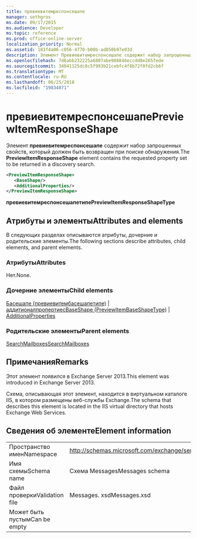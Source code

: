 ```yaml
---
title: превиевитемреспонсешапе
manager: sethgros
ms.date: 09/17/2015
ms.audience: Developer
ms.topic: reference
ms.prod: office-online-server
localization_priority: Normal
ms.assetid: 183f4a06-c056-4770-b00b-ad850b97e03d
description: Элемент Превиевитемреспонсешапе содержит набор запрошенных свойств, который должен быть возвращен при поиске обнаружения.
ms.openlocfilehash: 7d6abb232225a6807abe988846eccdd8e265fede
ms.sourcegitcommit: 34041125dc8c5f993b21cebfc4f8b72f0fd2cb6f
ms.translationtype: MT
ms.contentlocale: ru-RU
ms.lasthandoff: 06/25/2018
ms.locfileid: "19834871"
---
```

# <a name="previewitemresponseshape"></a><span data-ttu-id="d166a-103">превиевитемреспонсешапе</span><span class="sxs-lookup"><span data-stu-id="d166a-103">PreviewItemResponseShape</span></span>

<span data-ttu-id="d166a-104">Элемент **превиевитемреспонсешапе** содержит набор запрошенных свойств, который должен быть возвращен при поиске обнаружения.</span><span class="sxs-lookup"><span data-stu-id="d166a-104">The **PreviewItemResponseShape** element contains the requested property set to be returned in a discovery search.</span></span> 
  
```XML
<PreviewItemResponseShape>
   <BaseShape/>
   <AdditionalProperties/>
</PreviewItemResponseShape>
```

 <span data-ttu-id="d166a-105">**превиевитемреспонсешапетипе**</span><span class="sxs-lookup"><span data-stu-id="d166a-105">**PreviewItemResponseShapeType**</span></span>
## <a name="attributes-and-elements"></a><span data-ttu-id="d166a-106">Атрибуты и элементы</span><span class="sxs-lookup"><span data-stu-id="d166a-106">Attributes and elements</span></span>

<span data-ttu-id="d166a-107">В следующих разделах описываются атрибуты, дочерние и родительские элементы.</span><span class="sxs-lookup"><span data-stu-id="d166a-107">The following sections describe attributes, child elements, and parent elements.</span></span>
  
### <a name="attributes"></a><span data-ttu-id="d166a-108">Атрибуты</span><span class="sxs-lookup"><span data-stu-id="d166a-108">Attributes</span></span>

<span data-ttu-id="d166a-109">Нет.</span><span class="sxs-lookup"><span data-stu-id="d166a-109">None.</span></span>
  
### <a name="child-elements"></a><span data-ttu-id="d166a-110">Дочерние элементы</span><span class="sxs-lookup"><span data-stu-id="d166a-110">Child elements</span></span>

<span data-ttu-id="d166a-111">[Басешапе (превиевитембасешапетипе)](baseshape-previewitembaseshapetype.md) | [аддитионалпропертиес](additionalproperties.md)</span><span class="sxs-lookup"><span data-stu-id="d166a-111">[BaseShape (PreviewItemBaseShapeType)](baseshape-previewitembaseshapetype.md) | [AdditionalProperties](additionalproperties.md)</span></span>
  
### <a name="parent-elements"></a><span data-ttu-id="d166a-112">Родительские элементы</span><span class="sxs-lookup"><span data-stu-id="d166a-112">Parent elements</span></span>

[<span data-ttu-id="d166a-113">SearchMailboxes</span><span class="sxs-lookup"><span data-stu-id="d166a-113">SearchMailboxes</span></span>](searchmailboxes.md)
  
## <a name="remarks"></a><span data-ttu-id="d166a-114">Примечания</span><span class="sxs-lookup"><span data-stu-id="d166a-114">Remarks</span></span>

<span data-ttu-id="d166a-115">Этот элемент появился в Exchange Server 2013.</span><span class="sxs-lookup"><span data-stu-id="d166a-115">This element was introduced in Exchange Server 2013.</span></span>
  
<span data-ttu-id="d166a-116">Схема, описывающая этот элемент, находится в виртуальном каталоге IIS, в котором размещены веб-службы Exchange.</span><span class="sxs-lookup"><span data-stu-id="d166a-116">The schema that describes this element is located in the IIS virtual directory that hosts Exchange Web Services.</span></span>
  
## <a name="element-information"></a><span data-ttu-id="d166a-117">Сведения об элементе</span><span class="sxs-lookup"><span data-stu-id="d166a-117">Element information</span></span>

|||
|:-----|:-----|
|<span data-ttu-id="d166a-118">Пространство имен</span><span class="sxs-lookup"><span data-stu-id="d166a-118">Namespace</span></span>  <br/> |http://schemas.microsoft.com/exchange/services/2006/messages  <br/> |
|<span data-ttu-id="d166a-119">Имя схемы</span><span class="sxs-lookup"><span data-stu-id="d166a-119">Schema name</span></span>  <br/> |<span data-ttu-id="d166a-120">Схема Messages</span><span class="sxs-lookup"><span data-stu-id="d166a-120">Messages schema</span></span>  <br/> |
|<span data-ttu-id="d166a-121">Файл проверки</span><span class="sxs-lookup"><span data-stu-id="d166a-121">Validation file</span></span>  <br/> |<span data-ttu-id="d166a-122">Messages. xsd</span><span class="sxs-lookup"><span data-stu-id="d166a-122">Messages.xsd</span></span>  <br/> |
|<span data-ttu-id="d166a-123">Может быть пустым</span><span class="sxs-lookup"><span data-stu-id="d166a-123">Can be empty</span></span>  <br/> ||
   


